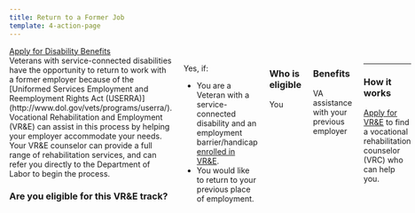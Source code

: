```yaml
---
title: Return to a Former Job
template: 4-action-page
---
```


<div class="main" role="main" markdown="0">

<div class="action-bar">
  <div class="row">
    <div class="small-12 columns">
      <a class="usa-button-primary va-button-primary" href="/disability-benefits/apply-for-benefits/">Apply for Disability Benefits</a>
    </div>
  </div>
</div>

<div class="section one" markdown="0">
<div class="primary" markdown="0">
<div class="row" markdown="0">
<div class="small-12 medium-8 columns">


<div markdown="1">
Veterans with service-connected disabilities have the opportunity to return to work with a former employer because of the [Uniformed Services Employment and Reemployment Rights Act (USERRA)](http://www.dol.gov/vets/programs/userra/). Vocational Rehabilitation and Employment (VR&E) can assist in this process by helping your employer accommodate your needs. Your VR&E counselor can provide a full range of rehabilitation services,  and can refer you directly to the Department of Labor to begin the process.

### Are you eligible for this VR&E track?

</div>

<div markdown="1">

Yes, if:

- You are a Veteran with a service-connected disability and an employment barrier/handicap [enrolled in VR&E](/vre/service-disabled/apply-vre).
- You would like to return to your previous place of employment.

</div>

<div markdown="1">

### Who is eligible
You

</div>

<div markdown="1">

### Benefits
VA assistance with your previous employer

</div>

<div markdown="1">

---------------------------------------------

### How it works
[Apply for VR&E](/vre/service-disabled/apply-vre) to find a vocational rehabilitation counselor (VRC) who can help you.
</div>

</div>
</div>
</div>
</div>


